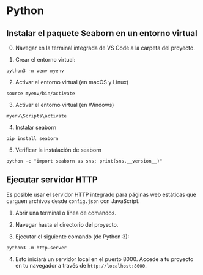 # Python

## Instalar el paquete Seaborn en un entorno virtual

0. Navegar en la terminal integrada de VS Code a la carpeta del proyecto.

1. Crear el entorno virtual:

```
python3 -m venv myenv
```

2. Activar el entorno virtual (en macOS y Linux)

```
source myenv/bin/activate
```

3. Activar el entorno virtual (en Windows)

```
myenv\Scripts\activate
```

4. Instalar seaborn

```
pip install seaborn
```

5. Verificar la instalación de seaborn

```
python -c "import seaborn as sns; print(sns.__version__)"
```

## Ejecutar servidor HTTP

Es posible usar el servidor HTTP integrado para páginas web estáticas que carguen archivos desde `config.json` con JavaScript.

1. Abrir una terminal o línea de comandos.

2. Navegar hasta el directorio del proyecto.

3. Ejecutar el siguiente comando (de Python 3):

```
python3 -m http.server
```

4. Esto iniciará un servidor local en el puerto 8000. Accede a tu proyecto en tu navegador a través de `http://localhost:8000`.